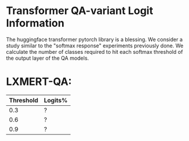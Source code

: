 # Transformer QA-variant Logit Information
The huggingface transformer pytorch library is a blessing. We consider a study similar to the "softmax response" experiments previously done. We calculate the number of classes required to hit each softmax threshold of the output layer of the QA models.

# LXMERT-QA:
Threshold|Logits%
-|-
0.3|?
0.6|?
0.9|?
